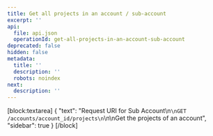 ```yaml
---
title: Get all projects in an account / sub-account
excerpt: ''
api:
  file: api.json
  operationId: get-all-projects-in-an-account-sub-account
deprecated: false
hidden: false
metadata:
  title: ''
  description: ''
  robots: noindex
next:
  description: ''
---
```

[block:textarea]
{
  "text": "Request URI for Sub Account\n```\nGET /accounts/account_id/projects\n```\n\nGet the projects of an account",
  "sidebar": true
}
[/block]
